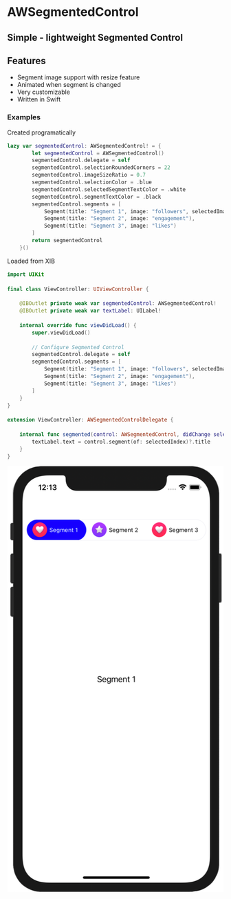 # AWSegmentedControl
## Simple - lightweight Segmented Control

## Features
- Segment image support with resize feature
- Animated when segment is changed
- Very customizable
- Written in Swift


### Examples

Created programatically 
```swift
lazy var segmentedControl: AWSegmentedControl! = {
        let segmentedControl = AWSegmentedControl()
        segmentedControl.delegate = self
        segmentedControl.selectionRoundedCorners = 22
        segmentedControl.imageSizeRatio = 0.7
        segmentedControl.selectionColor = .blue
        segmentedControl.selectedSegmentTextColor = .white
        segmentedControl.segmentTextColor = .black
        segmentedControl.segments = [
            Segment(title: "Segment 1", image: "followers", selectedImage: "likes"),
            Segment(title: "Segment 2", image: "engagement"),
            Segment(title: "Segment 3", image: "likes")
        ]
        return segmentedControl
    }()
```

Loaded from XIB
```swift
import UIKit

final class ViewController: UIViewController {
    
    @IBOutlet private weak var segmentedControl: AWSegmentedControl!
    @IBOutlet private weak var textLabel: UILabel!

    internal override func viewDidLoad() {
        super.viewDidLoad()
        
        // Configure Segmented Control
        segmentedControl.delegate = self
        segmentedControl.segments = [
            Segment(title: "Segment 1", image: "followers", selectedImage: "likes"),
            Segment(title: "Segment 2", image: "engagement"),
            Segment(title: "Segment 3", image: "likes")
        ]
    }
}

extension ViewController: AWSegmentedControlDelegate {
    
    internal func segmented(control: AWSegmentedControl, didChange selectedIndex: Int) {
        textLabel.text = control.segment(of: selectedIndex)?.title
    }
}
```



![alt text](https://github.com/tana90/AWSegmentedControl/blob/master/example1-image.png?raw=true)